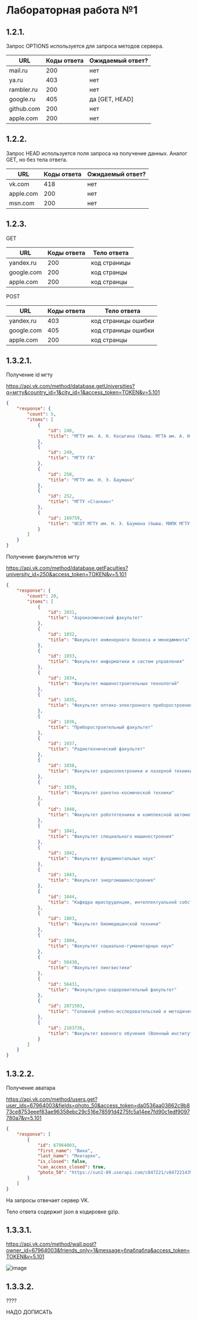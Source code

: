 # Лабораторная работа №1

## 1.2.1.

Запрос OPTIONS используется для запроса методов сервера.

|URL|Коды ответа|Ожидаемый ответ?|
|---|-----------|---------------|
|mail.ru|200|нет|
|ya.ru|403|нет|
|rambler.ru|200|нет|
|google.ru|405|да [GET, HEAD]|
|github.com|200|нет|
|apple.com|200|нет|

## 1.2.2.

Запрос HEAD используется поля запроса на получение данных. Аналог GET, но без тела ответа.

|URL|Коды ответа|Ожидаемый ответ?|
|---|-----------|---------------|
|vk.com|418|нет|
|apple.com|200|нет|
|msn.com|200|нет|

## 1.2.3.


GET

|URL|Коды ответа|Тело ответа|
|---|-----------|---------------|
|yandex.ru|200|код страницы|
|google.com|200|код странцы|
|apple.com|200|код странцы|


POST

|URL|Коды ответа|Тело ответа|
|---|-----------|---------------|
|yandex.ru|403|код страницы ошибки|
|google.com|405|код страницы ошибки|
|apple.com|200|код странцы|

## 1.3.2.1.

Получение id мгту

https://api.vk.com/method/database.getUniversities?q=мгту&country_id=1&city_id=1&access_token=TOKEN&v=5.101

```json
{
    "response": {
        "count": 5,
        "items": [
            {
                "id": 248,
                "title": "МГТУ им. А. Н. Косыгина (бывш. МГТА им. А. Н. Косыгина, МТИ)"
            },
            {
                "id": 249,
                "title": "МГТУ ГА"
            },
            {
                "id": 250,
                "title": "МГТУ им. Н. Э. Баумана"
            },
            {
                "id": 252,
                "title": "МГТУ «Станкин»"
            },
            {
                "id": 169759,
                "title": "ИСОТ МГТУ им. Н. Э. Баумана (бывш. МИПК МГТУ им. Н. Э. Баумана)"
            }
        ]
    }
}
```

Получение факультетов мгту

https://api.vk.com/method/database.getFaculties?university_id=250&access_token=TOKEN&v=5.101


```json
{
    "response": {
        "count": 20,
        "items": [
            {
                "id": 1031,
                "title": "Аэрокосмический факультет"
            },
            {
                "id": 1032,
                "title": "Факультет инженерного бизнеса и менеджмента"
            },
            {
                "id": 1033,
                "title": "Факультет информатики и систем управления"
            },
            {
                "id": 1034,
                "title": "Факультет машиностроительных технологий"
            },
            {
                "id": 1035,
                "title": "Факультет оптико-электронного приборостроения"
            },
            {
                "id": 1036,
                "title": "Приборостроительный факультет"
            },
            {
                "id": 1037,
                "title": "Радиотехнический факультет"
            },
            {
                "id": 1038,
                "title": "Факультет радиоэлектроники и лазерной техники"
            },
            {
                "id": 1039,
                "title": "Факультет ракетно-космической техники"
            },
            {
                "id": 1040,
                "title": "Факультет робототехники и комплексной автоматизации"
            },
            {
                "id": 1041,
                "title": "Факультет специального машиностроения"
            },
            {
                "id": 1042,
                "title": "Факультет фундаментальных наук"
            },
            {
                "id": 1043,
                "title": "Факультет энергомашиностроения"
            },
            {
                "id": 1044,
                "title": "Кафедра юриспруденции, интеллектуальной собственности и судебной экспертизы"
            },
            {
                "id": 1803,
                "title": "Факультет биомедицинской техники"
            },
            {
                "id": 1804,
                "title": "Факультет социально-гуманитарных наук"
            },
            {
                "id": 56430,
                "title": "Факультет лингвистики"
            },
            {
                "id": 56431,
                "title": "Физкультурно-оздоровительный факультет"
            },
            {
                "id": 2071503,
                "title": "Головной учебно-исследовательский и методический центр (ГУИМЦ)"
            },
            {
                "id": 2183736,
                "title": "Факультет военного обучения (Военный институт)"
            }
        ]
    }
}
```

## 1.3.2.2.

Получение аватара

https://api.vk.com/method/users.get?user_ids=67964003&fields=photo_50&access_token=da0536aa03862c9b873ce8753eeef83ae96358ebc29c516e78591d4275fc5a14ee7fd90c1edf9097780a7&v=5.101

```json
{
    "response": [
        {
            "id": 67964003,
            "first_name": "Вика",
            "last_name": "Мхитарян",
            "is_closed": false,
            "can_access_closed": true,
            "photo_50": "https://sun1-89.userapi.com/c847221/v847221439/6deee/2fbOWtdneKw.jpg?ava=1"
        }
    ]
}
```

На запросы отвечает сервер VK.

Тело ответа содержит json в кодировке gzip.

## 1.3.3.1.

https://api.vk.com/method/wall.post?owner_id=67964003&friends_only=1&message=блаблабла&access_token=TOKEN&v=5.101

![image](https://sun9-29.userapi.com/c854128/v854128965/ec639/iBhC601P8JA.jpg)

## 1.3.3.2.

????

НАДО ДОПИСАТЬ